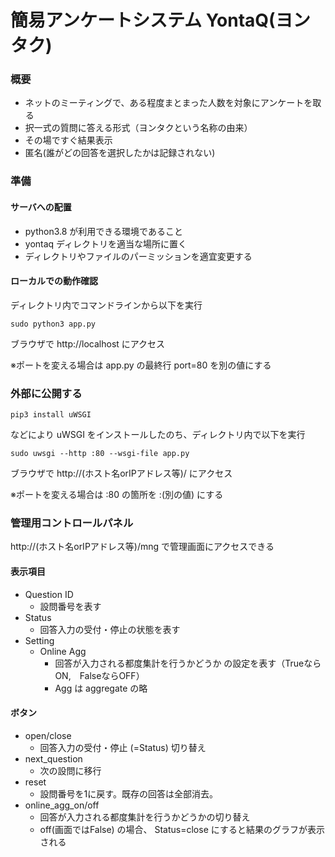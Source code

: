 # 簡易アンケートシステム YontaQ(ヨンタク)

### 概要
- ネットのミーティングで、ある程度まとまった人数を対象にアンケートを取る
- 択一式の質問に答える形式（ヨンタクという名称の由来）
- その場ですぐ結果表示
- 匿名(誰がどの回答を選択したかは記録されない)

### 準備

#### サーバへの配置
- python3.8 が利用できる環境であること
- yontaq ディレクトリを適当な場所に置く
- ディレクトリやファイルのパーミッションを適宜変更する

#### ローカルでの動作確認

ディレクトリ内でコマンドラインから以下を実行

    sudo python3 app.py

ブラウザで http://localhost にアクセス

※ポートを変える場合は app.py の最終行 port=80 を別の値にする

### 外部に公開する

    pip3 install uWSGI

などにより uWSGI をインストールしたのち、ディレクトリ内で以下を実行

    sudo uwsgi --http :80 --wsgi-file app.py

ブラウザで http://(ホスト名orIPアドレス等)/ にアクセス

※ポートを変える場合は :80 の箇所を :(別の値) にする

### 管理用コントロールパネル

http://(ホスト名orIPアドレス等)/mng で管理画面にアクセスできる

#### 表示項目

- Question ID
    - 設問番号を表す
- Status
    - 回答入力の受付・停止の状態を表す
- Setting
    - Online Agg
        - 回答が入力される都度集計を行うかどうか の設定を表す（TrueならON,　FalseならOFF）
        - Agg は aggregate の略

#### ボタン

- open/close
    - 回答入力の受付・停止 (=Status) 切り替え
- next_question
    - 次の設問に移行
- reset
    - 設問番号を1に戻す。既存の回答は全部消去。
- online_agg_on/off
    - 回答が入力される都度集計を行うかどうかの切り替え
    - off(画面ではFalse) の場合、 Status=close にすると結果のグラフが表示される
    
